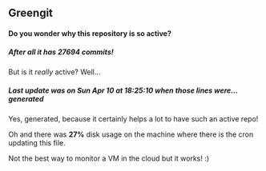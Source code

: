 ## Greengit

#### Do you wonder why this repository is so active?

##### After all it has 27694 commits!

But is it *really* active? Well...

##### Last update was on Sun Apr 10 at 18:25:10 when those lines were... generated

Yes, generated, because it certainly helps a lot to have such an active repo!

Oh and there was **27%** disk usage on the machine
where there is the cron updating this file.

Not the best way to monitor a VM in the cloud but it works! :)
